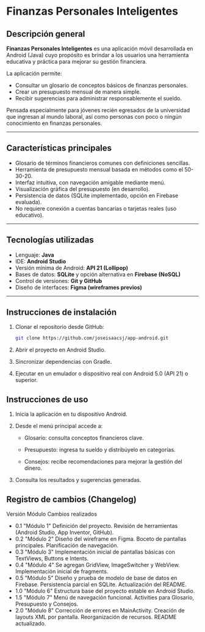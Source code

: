 # Finanzas Personales Inteligentes

## Descripción general

**Finanzas Personales Inteligentes** es una aplicación móvil desarrollada en Android (Java) cuyo propósito es brindar a los usuarios una herramienta educativa y práctica para mejorar su gestión financiera. 

La aplicación permite:
- Consultar un glosario de conceptos básicos de finanzas personales.
- Crear un presupuesto mensual de manera simple.
- Recibir sugerencias para administrar responsablemente el sueldo.

Pensada especialmente para jóvenes recién egresados de la universidad que ingresan al mundo laboral, así como personas con poco o ningún conocimiento en finanzas personales.

---

## Características principales

- Glosario de términos financieros comunes con definiciones sencillas.
- Herramienta de presupuesto mensual basada en métodos como el 50-30-20.
- Interfaz intuitiva, con navegación amigable mediante menú.
- Visualización gráfica del presupuesto (en desarrollo).
- Persistencia de datos (SQLite implementado, opción en Firebase evaluada).
- No requiere conexión a cuentas bancarias o tarjetas reales (uso educativo).

---

## Tecnologías utilizadas

- Lenguaje: **Java**
- IDE: **Android Studio**
- Versión mínima de Android: **API 21 (Lollipop)**
- Bases de datos: **SQLite** y opción alternativa en **Firebase (NoSQL)**
- Control de versiones: **Git y GitHub**
- Diseño de interfaces: **Figma (wireframes previos)**

---

## Instrucciones de instalación

1. Clonar el repositorio desde GitHub:
   ```bash
   git clone https://github.com/joseisaacsj/app-android.git
2. Abrir el proyecto en Android Studio.

3. Sincronizar dependencias con Gradle.

4. Ejecutar en un emulador o dispositivo real con Android 5.0 (API 21) o superior.

## Instrucciones de uso

1. Inicia la aplicación en tu dispositivo Android.

2. Desde el menú principal accede a:

   - Glosario: consulta conceptos financieros clave.

   - Presupuesto: ingresa tu sueldo y distribúyelo en categorías.

   - Consejos: recibe recomendaciones para mejorar la gestión del dinero.

3. Consulta los resultados y sugerencias generadas.

## Registro de cambios (Changelog)

Versión	Módulo	Cambios realizados
- 0.1	"Módulo 1"	Definición del proyecto. Revisión de herramientas (Android Studio, App Inventor, GitHub).
- 0.2	"Módulo 2"	Diseño del wireframe en Figma. Boceto de pantallas principales. Planificación de navegación.
- 0.3	"Módulo 3"	Implementación inicial de pantallas básicas con TextViews, Buttons e Intents.
- 0.4	"Módulo 4"	Se agregan GridView, ImageSwitcher y WebView. Implementación inicial de fragments.
- 0.5	"Módulo 5"	Diseño y prueba de modelo de base de datos en Firebase. Persistencia parcial en SQLite. Actualización del README.
- 1.0	"Módulo 6"	Estructura base del proyecto estable en Android Studio.
- 1.5	"Módulo 7"	Menú de navegación funcional. Activities para Glosario, Presupuesto y Consejos.
- 2.0	"Módulo 8"	Corrección de errores en MainActivity. Creación de layouts XML por pantalla. Reorganización de recursos. README actualizado.
